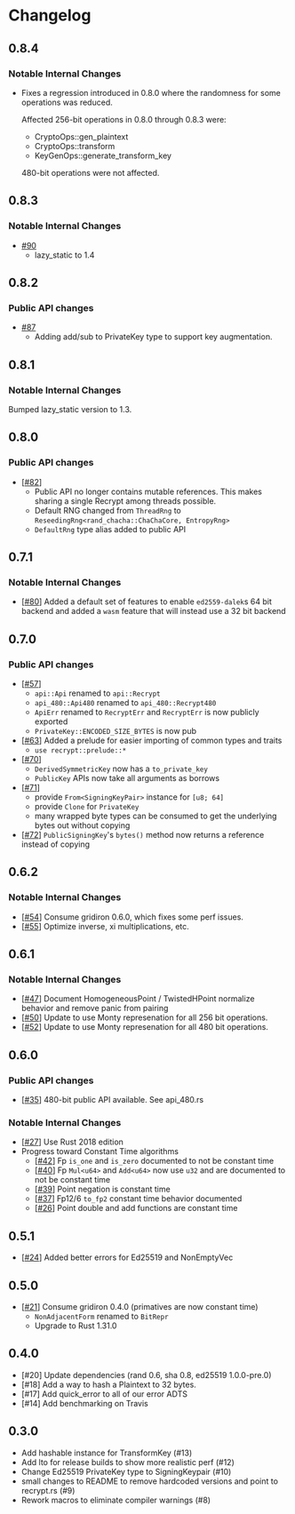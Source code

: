 # Changelog

## 0.8.4

### Notable Internal Changes
- Fixes a regression introduced in 0.8.0 where the randomness for some operations was reduced.
  
  Affected 256-bit operations in 0.8.0 through 0.8.3 were:
  * CryptoOps::gen_plaintext
  * CryptoOps::transform
  * KeyGenOps::generate_transform_key
  
  480-bit operations were not affected.

## 0.8.3

### Notable Internal Changes

- [#90](#90)
  - lazy_static to 1.4

## 0.8.2

### Public API changes

- [#87](#87)
  - Adding add/sub to PrivateKey type to support key augmentation.

## 0.8.1

### Notable Internal Changes

Bumped lazy_static version to 1.3.

## 0.8.0

### Public API changes

- [[#82](#82)]
  - Public API no longer contains mutable references. This makes sharing a single Recrypt among threads possible.
  - Default RNG changed from `ThreadRng` to `ReseedingRng<rand_chacha::ChaChaCore, EntropyRng>`
  - `DefaultRng` type alias added to public API

## 0.7.1

### Notable Internal Changes

- [[#80](#80)] Added a default set of features to enable `ed2559-dalek`s 64 bit backend and added a `wasm` feature that will instead use a 32 bit backend

## 0.7.0

### Public API changes
 - [[#57](#57)]
   - `api::Api` renamed to `api::Recrypt`
   - `api_480::Api480` renamed to `api_480::Recrypt480`
   - `ApiErr` renamed to `RecryptErr` and `RecryptErr` is now publicly exported
   - `PrivateKey::ENCODED_SIZE_BYTES` is now pub
 - [[#63](#63)] Added a prelude for easier importing of common types and traits
   - `use recrypt::prelude::*`
 - [[#70](#70)]
   - `DerivedSymmetricKey` now has a `to_private_key`
   - `PublicKey` APIs now take all arguments as borrows
 - [[#71](#71)]
   - provide `From<SigningKeyPair>` instance for `[u8; 64]`
   - provide `Clone` for `PrivateKey`
   - many wrapped byte types can be consumed to get the underlying bytes out without copying
 - [[#72](#72)] `PublicSigningKey`'s `bytes()` method now returns a reference instead of copying

## 0.6.2

### Notable Internal Changes

- [[#54](#54)] Consume gridiron 0.6.0, which fixes some perf issues.
- [[#55](#55)] Optimize inverse, xi multiplications, etc.

## 0.6.1

### Notable Internal Changes

- [[#47](#47)] Document HomogeneousPoint / TwistedHPoint normalize behavior and remove panic from pairing
- [[#50](#50)] Update to use Monty represenation for all 256 bit operations.
- [[#52](#52)] Update to use Monty represenation for all 480 bit operations.

## 0.6.0
### Public API changes
  * [[#35](#35)] 480-bit public API available. See api_480.rs
### Notable Internal Changes
- [[#27](#27)] Use Rust 2018 edition
- Progress toward Constant Time algorithms
  * [[#42](#42)] Fp `is_one` and `is_zero` documented to not be constant time
  * [[#40](#40)] Fp `Mul<u64>` and `Add<u64>` now use `u32` and are documented to not be constant time
  * [[#39](#39)] Point negation is constant time
  * [[#37](#37)] Fp12/6 `to_fp2` constant time behavior documented
  * [[#26](#26)] Point double and add functions are constant time

## 0.5.1
- [[#24](#24)] Added better errors for Ed25519 and NonEmptyVec

## 0.5.0
- [[#21](#21)] Consume gridiron 0.4.0 (primatives are now constant time)
  * `NonAdjacentForm` renamed to `BitRepr`
  * Upgrade to Rust 1.31.0

## 0.4.0
- [#20] Update dependencies (rand 0.6, sha 0.8, ed25519 1.0.0-pre.0)
- [#18] Add a way to hash a Plaintext to 32 bytes.
- [#17] Add quick_error to all of our error ADTS
- [#14] Add benchmarking on Travis
## 0.3.0

- Add hashable instance for TransformKey (#13)
- Add lto for release builds to show more realistic perf (#12)
- Change Ed25519 PrivateKey type to SigningKeypair (#10)
- small changes to README to remove hardcoded versions and point to recrypt.rs (#9)
- Rework macros to eliminate compiler warnings (#8)
